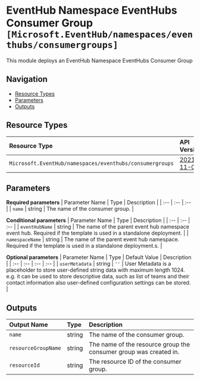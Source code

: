 # EventHub Namespace EventHubs Consumer Group `[Microsoft.EventHub/namespaces/eventhubs/consumergroups]`

This module deploys an EventHub Namespace EventHubs Consumer Group

## Navigation

- [Resource Types](#Resource-Types)
- [Parameters](#Parameters)
- [Outputs](#Outputs)

## Resource Types

| Resource Type | API Version |
| :-- | :-- |
| `Microsoft.EventHub/namespaces/eventhubs/consumergroups` | [2021-11-01](https://docs.microsoft.com/en-us/azure/templates/Microsoft.EventHub/2021-11-01/namespaces/eventhubs/consumergroups) |

## Parameters

**Required parameters**
| Parameter Name | Type | Description |
| :-- | :-- | :-- |
| `name` | string | The name of the consumer group. |

**Conditional parameters**
| Parameter Name | Type | Description |
| :-- | :-- | :-- |
| `eventHubName` | string | The name of the parent event hub namespace event hub. Required if the template is used in a standalone deployment. |
| `namespaceName` | string | The name of the parent event hub namespace. Required if the template is used in a standalone deployment.s. |

**Optional parameters**
| Parameter Name | Type | Default Value | Description |
| :-- | :-- | :-- | :-- |
| `userMetadata` | string | `''` | User Metadata is a placeholder to store user-defined string data with maximum length 1024. e.g. it can be used to store descriptive data, such as list of teams and their contact information also user-defined configuration settings can be stored. |


## Outputs

| Output Name | Type | Description |
| :-- | :-- | :-- |
| `name` | string | The name of the consumer group. |
| `resourceGroupName` | string | The name of the resource group the consumer group was created in. |
| `resourceId` | string | The resource ID of the consumer group. |